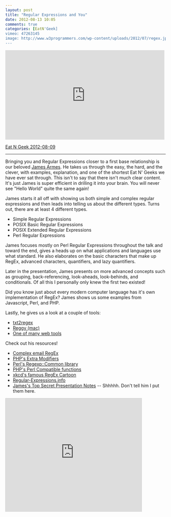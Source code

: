 ```yaml
---
layout: post
title: "Regular Expressions and You"
date: 2012-08-13 10:05
comments: true
categories: [EatN'Geek]
vimeo: 47263145
image: http://www.w3programmers.com/wp-content/uploads/2012/07/regex.jpg
---
```


<iframe src="http://player.vimeo.com/video/47263145" width="500" height="281" frameborder="0" webkitAllowFullScreen mozallowfullscreen allowFullScreen></iframe> <p><a href="http://vimeo.com/47263145">Eat N Geek 2012-08-09</a>

------

Bringing you and Regular Expressions closer to a first base relationship is our beloved [James Armes](https://twitter.com/jamesiarmes). He takes us through the easy, the hard, and the clever, with examples, explanation, and one of the shortest Eat N' Geeks we have ever sat through. This isn't to say that there isn't much clear content. It's just James is super efficient in drilling it into your brain. You will never see "Hello World" quite the same again!

James starts it all off with showing us both simple and complex regular expressions and then leads into telling us about the different types. Turns out, there are at least 4 different types.

* Simple Regular Expressions
* POSIX Basic Regular Expressions
* POSIX Extended Regular Expressions
* Perl Regular Expressions

James focuses mostly on Perl Regular Expressions throughout the talk and toward the end, gives a heads up on what applications and languages use what standard. He also elaborates on the basic characters that make up RegEx, advanced characters, quantifiers, and lazy quantifiers.

Later in the presentation, James presents on more advanced concepts such as grouping, back-referencing, look-aheads, look-behinds, and conditionals. Of all this I personally only knew the first two existed!

Did you know just about every modern computer language has it's own implementation of RegEx? James shows us some examples from Javascript, Perl, and PHP.

Lastly, he gives us a look at a couple of tools:

* [txt2regex](http://aurelio.net/txt2regex/)
* [Reggy (mac)](http://reggyapp.com/)
* [One of many web tools](http://regex.larsolavtorvik.com/)

Check out his resources!

* [Complex email RegEx](http://ex-parrot.com/~pdw/Mail-RFC822-Address.html)
* [PHP's Extra Modifiers](http://php.net/manual/reference.pcre.pattern.modifiers.php)
* [Perl's Regexp::Common library](http://search.cpan.org/dist/Regexp-Common/)
* [PHP's Perl Compatible functions](http://www.php.net/manual/en/book.pcre.php)
* [xkcd's famous RegEx Cartoon](http://xkcd.com/208/)
* [Regular-Expressions.info](http://www.regular-expressions.info/)
* [James's Top Secret Presentation Notes](https://www.evernote.com/shard/s124/sh/bd3b424e-f89e-4eb0-a388-cc2a7c44a888/9707ed01c5481a831725344dfb170fe1) -- Shhhhh. Don't tell him I put them here.

<iframe src="http://www.slideshare.net/slideshow/embed_code/13925572" width="427" height="356" frameborder="0" marginwidth="0" marginheight="0" scrolling="no" style="border:1px solid #CCC;border-width:1px 1px 0;margin-bottom:5px" allowfullscreen></iframe>

